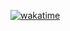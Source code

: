 [![wakatime](https://wakatime.com/badge/github/ayushmang21/Awesome-Influencers-o.svg)](https://wakatime.com/badge/github/ayushmang21/Awesome-Influencers-o)
